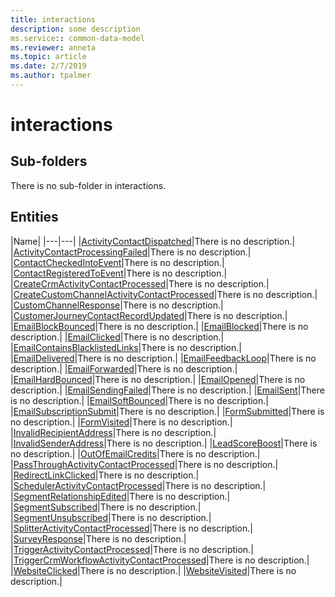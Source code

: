 ```yaml
---
title: interactions
description: some description
ms.service:: common-data-model
ms.reviewer: anneta
ms.topic: article
ms.date: 2/7/2019
ms.author: tpalmer
---
```


# interactions

## Sub-folders

There is no sub-folder in interactions.


## Entities

|Name|
|---|---|
|[ActivityContactDispatched](ActivityContactDispatched.md)|There is no description.|
|[ActivityContactProcessingFailed](ActivityContactProcessingFailed.md)|There is no description.|
|[ContactCheckedIntoEvent](ContactCheckedIntoEvent.md)|There is no description.|
|[ContactRegisteredToEvent](ContactRegisteredToEvent.md)|There is no description.|
|[CreateCrmActivityContactProcessed](CreateCrmActivityContactProcessed.md)|There is no description.|
|[CreateCustomChannelActivityContactProcessed](CreateCustomChannelActivityContactProcessed.md)|There is no description.|
|[CustomChannelResponse](CustomChannelResponse.md)|There is no description.|
|[CustomerJourneyContactRecordUpdated](CustomerJourneyContactRecordUpdated.md)|There is no description.|
|[EmailBlockBounced](EmailBlockBounced.md)|There is no description.|
|[EmailBlocked](EmailBlocked.md)|There is no description.|
|[EmailClicked](EmailClicked.md)|There is no description.|
|[EmailContainsBlacklistedLinks](EmailContainsBlacklistedLinks.md)|There is no description.|
|[EmailDelivered](EmailDelivered.md)|There is no description.|
|[EmailFeedbackLoop](EmailFeedbackLoop.md)|There is no description.|
|[EmailForwarded](EmailForwarded.md)|There is no description.|
|[EmailHardBounced](EmailHardBounced.md)|There is no description.|
|[EmailOpened](EmailOpened.md)|There is no description.|
|[EmailSendingFailed](EmailSendingFailed.md)|There is no description.|
|[EmailSent](EmailSent.md)|There is no description.|
|[EmailSoftBounced](EmailSoftBounced.md)|There is no description.|
|[EmailSubscriptionSubmit](EmailSubscriptionSubmit.md)|There is no description.|
|[FormSubmitted](FormSubmitted.md)|There is no description.|
|[FormVisited](FormVisited.md)|There is no description.|
|[InvalidRecipientAddress](InvalidRecipientAddress.md)|There is no description.|
|[InvalidSenderAddress](InvalidSenderAddress.md)|There is no description.|
|[LeadScoreBoost](LeadScoreBoost.md)|There is no description.|
|[OutOfEmailCredits](OutOfEmailCredits.md)|There is no description.|
|[PassThroughActivityContactProcessed](PassThroughActivityContactProcessed.md)|There is no description.|
|[RedirectLinkClicked](RedirectLinkClicked.md)|There is no description.|
|[SchedulerActivityContactProcessed](SchedulerActivityContactProcessed.md)|There is no description.|
|[SegmentRelationshipEdited](SegmentRelationshipEdited.md)|There is no description.|
|[SegmentSubscribed](SegmentSubscribed.md)|There is no description.|
|[SegmentUnsubscribed](SegmentUnsubscribed.md)|There is no description.|
|[SplitterActivityContactProcessed](SplitterActivityContactProcessed.md)|There is no description.|
|[SurveyResponse](SurveyResponse.md)|There is no description.|
|[TriggerActivityContactProcessed](TriggerActivityContactProcessed.md)|There is no description.|
|[TriggerCrmWorkflowActivityContactProcessed](TriggerCrmWorkflowActivityContactProcessed.md)|There is no description.|
|[WebsiteClicked](WebsiteClicked.md)|There is no description.|
|[WebsiteVisited](WebsiteVisited.md)|There is no description.|

